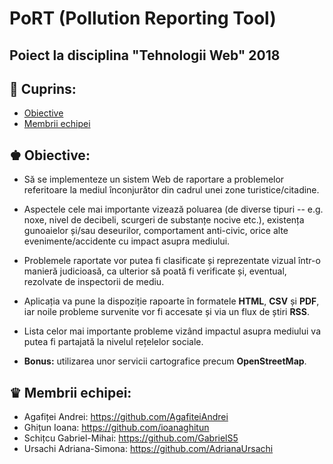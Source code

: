 # PoRT (Pollution Reporting Tool)
## Poiect la disciplina "Tehnologii Web" 2018

## &#128206; Cuprins:
* [Obiective](#obiective)
* [Membrii echipei](#membrii-echipei)


## <a name="obiective"></a> &#9818; Obiective:
* Să se implementeze un sistem Web de raportare a problemelor referitoare la mediul înconjurător din cadrul unei zone turistice/citadine.

* Aspectele cele mai importante vizează poluarea (de diverse tipuri -- e.g. noxe, nivel de decibeli, scurgeri de substanțe nocive etc.), existența gunoaielor și/sau deseurilor, comportament anti-civic, orice alte evenimente/accidente cu impact asupra mediului.

* Problemele raportate vor putea fi clasificate și reprezentate vizual într-o manieră judicioasă, ca ulterior să poată fi verificate și, eventual, rezolvate de inspectorii de mediu.

* Aplicația va pune la dispoziție rapoarte în formatele <b>HTML</b>, <b>CSV</b> și <b>PDF</b>, iar noile probleme survenite vor fi accesate și via un flux de știri <b>RSS</b>.

* Lista celor mai importante probleme vizând impactul asupra mediului va putea fi partajată la nivelul rețelelor sociale.

* <b>Bonus:</b> utilizarea unor servicii cartografice precum <b>OpenStreetMap</b>.


## <a name="membrii-echipei"></a> &#9819; Membrii echipei:
* Agafiței Andrei: <https://github.com/AgafiteiAndrei>
* Ghițun Ioana: <https://github.com/ioanaghitun>
* Schițcu Gabriel-Mihai: <https://github.com/GabrielS5>
* Ursachi Adriana-Simona: <https://github.com/AdrianaUrsachi>
